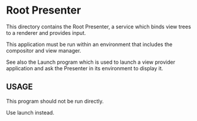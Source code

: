 # Root Presenter

This directory contains the Root Presenter, a service which binds view trees
to a renderer and provides input.

This application must be run within an environment that includes the
compositor and view manager.

See also the Launch program which is used to launch a view provider
application and ask the Presenter in its environment to display it.

## USAGE

This program should not be run directly.

Use launch instead.
